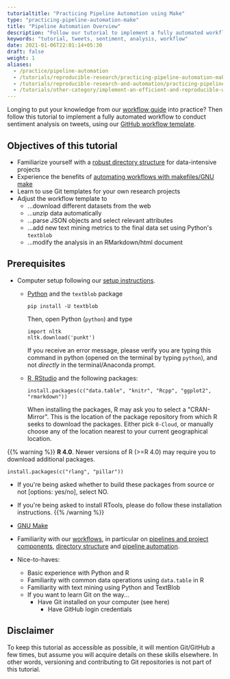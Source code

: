 ```yaml
---
tutorialtitle: "Practicing Pipeline Automation using Make"
type: "practicing-pipeline-automation-make"
title: "Pipeline Automation Overview"
description: "Follow our tutorial to implement a fully automated workflow to conduct sentiment analysis on tweets."
keywords: "tutorial, tweets, sentiment, analysis, workflow"
date: 2021-01-06T22:01:14+05:30
draft: false
weight: 1
aliases:
  - /practice/pipeline-automation
  - /tutorials/reproducible-research/practicing-pipeline-automation-make/pipeline-automation-overview
  - /tutorials/reproducible-research-and-automation/practicing-pipeline-automation-make/_index
  - /tutorials/other-category/implement-an-efficient-and-reproducible-workflow/workflow/pipeline.md
---
```


Longing to put your knowledge from our [workflow guide](/tutorials/project-management/principles-of-project-setup-and-workflow-management/overview/) into practice? Then follow this tutorial to implement a fully automated workflow to conduct sentiment analysis on tweets, using our [GitHub workflow template](https://github.com/hannesdatta/textmining-workflow).

## Objectives of this tutorial

-	Familiarize yourself with a [robust directory structure](/tutorials/project-management/principles-of-project-setup-and-workflow-management/directories/) for data-intensive projects
-	Experience the benefits of [automating workflows with makefiles/GNU make](/tutorials/project-management/principles-of-project-setup-and-workflow-management/automation/)
-	Learn to use Git templates for your own research projects
-	Adjust the workflow template to
    -	...download different datasets from the web
    - ...unzip data automatically
    -	...parse JSON objects and select relevant attributes
    - ...add new text mining metrics to the final data set using Python's `textblob`
    - ...modify the analysis in an RMarkdown/html document

## Prerequisites

-	Computer setup following our [setup instructions](/building-blocks/configure-your-computer/).
    - [Python](/building-blocks/configure-your-computer/statistics-and-computation/python/) and the `textblob` package

        ```
        pip install -U textblob
        ```

        Then, open Python (`python`) and type

        ```
        import nltk
        nltk.download('punkt')
        ```

        If you receive an error message, please verify you are typing this command in python (opened on the terminal by typing `python`), and not *directly* in the terminal/Anaconda prompt.

    -	[R, RStudio](/building-blocks/configure-your-computer/statistics-and-computation/r/) and the following packages:

        ```
        install.packages(c("data.table", "knitr", "Rcpp", "ggplot2", "rmarkdown"))
        ```

        When installing the packages, R may ask you to select a "CRAN-Mirror". This is the location of the package repository from which R seeks to download the packages. Either pick `0-Cloud`, or manually choose any of the location nearest to your current geographical location.

{{% warning %}}
  **R 4.0**.
  Newer versions of R (>=R 4.0) may require you to download additional packages.

  ```
  install.packages(c("rlang", "pillar"))
  ```

  - If you're being asked whether to build these packages from source or not [options: yes/no], select NO.

  - If you're being asked to install RTools, please do follow these installation instructions.
{{% /warning %}}

  -	[GNU Make](/building-blocks/configure-your-computer/automation-and-workflows/make/)

- Familiarity with our [workflows](/tutorials/project-management/principles-of-project-setup-and-workflow-management/overview/), in particular on [pipelines and project components](/tutorials/project-management/principles-of-project-setup-and-workflow-management/pipeline/), [directory structure](/tutorials/project-management/principles-of-project-setup-and-workflow-management/directories/) and [pipeline automation](/tutorials/project-management/principles-of-project-setup-and-workflow-management/automation/).

-	Nice-to-haves:
    - Basic experience with Python and R
    -	Familiarity with common data operations using `data.table` in R
    -	Familiarity with text mining using Python and TextBlob
    - If you want to learn Git on the way...
        - Have Git installed on your computer (see here)
    	  - Have GitHub login credentials

## Disclaimer

To keep this tutorial as accessible as possible, it will mention Git/GitHub a few times, but assume you will acquire details on these skills elsewhere. In other words, versioning and contributing to Git repositories is not part of this tutorial.

<!-- to do:

add note what to put in make, and what to put in R-->

